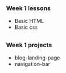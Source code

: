 
### Week 1 lessons

- Basic HTML
- Basic css

##

### Week 1 projects
- blog-landing-page
- navigation-bar
